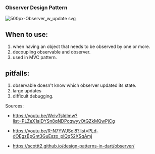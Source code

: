 ### Observer Design Pattern

![500px-Observer_w_update svg](https://user-images.githubusercontent.com/85620139/149633540-d34bffb5-c09e-4ee8-94cd-a3bbbb36a871.png)


## When to use:

1. when having an object that needs to be observed by one or more.
2. decoupling observable and observer.
3. used in MVC pattern.

## pitfalls:

1. observable doesn't know which observer updated its state.
2. large updates
3. difficult debugging.


Sources:
- https://youtu.be/WcivTsIdImw?list=PLZeX1aIDYSn8qNDPcqwyvOtGZkMQwPjCg

- https://youtu.be/R-N7YWJSol8?list=PLd-dOEgzBpGnt3GuEszo_piQq52XSqAmj

- https://scottt2.github.io/design-patterns-in-dart/observer/